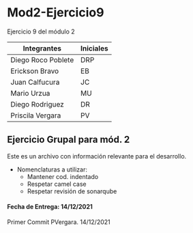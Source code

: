# Mod2-Ejercicio9
Ejercicio 9 del módulo 2

|Integrantes  | Iniciales | 
|--|--|
| Diego Roco Poblete |DRP|
| Erickson Bravo |EB|
| Juan Calfucura |JC|
| Mario Urzua |MU|
| Diego Rodriguez |DR|
| Priscila Vergara |PV|


## Ejercicio Grupal para mód. 2
Este es un archivo con información relevante para el desarrollo.
  - Nomenclaturas a utilizar:
    - Mantener cod. indentado
    - Respetar camel case
    - Respetar revisión de sonarqube

#### Fecha de Entrega: 14/12/2021 

Primer Commit PVergara. 14/12/2021

